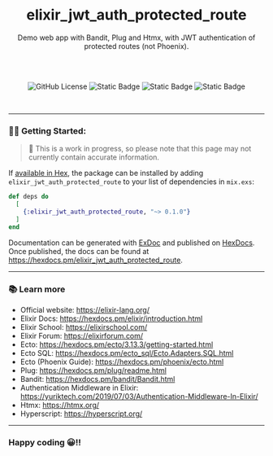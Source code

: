 <div align="center">

# elixir_jwt_auth_protected_route

Demo web app with Bandit, Plug and Htmx, with JWT authentication of protected routes (not Phoenix).

<br /><br />

![GitHub License](https://img.shields.io/github/license/emarifer/elixir_jwt_auth_protected_route) ![Static Badge](https://img.shields.io/badge/Elixir-%3E=1.18-6e4a7e) ![Static Badge](https://img.shields.io/badge/Erlang/OTP-%3E=27-B83998) ![Static Badge](https://img.shields.io/badge/Htmx-%3E=2.0.7-2a7fff)

</div>

<br />

---

### 👨‍🚀 Getting Started:

> 🚧 This is a work in progress, so please note that this page
> may not currently contain accurate information.

If [available in Hex](https://hex.pm/docs/publish), the package can be installed
by adding `elixir_jwt_auth_protected_route` to your list of dependencies in `mix.exs`:

```elixir
def deps do
  [
    {:elixir_jwt_auth_protected_route, "~> 0.1.0"}
  ]
end
```

Documentation can be generated with [ExDoc](https://github.com/elixir-lang/ex_doc)
and published on [HexDocs](https://hexdocs.pm). Once published, the docs can
be found at <https://hexdocs.pm/elixir_jwt_auth_protected_route>.

---

### 📚 Learn more

  - Official website: https://elixir-lang.org/
  - Elixir Docs: https://hexdocs.pm/elixir/introduction.html
  - Elixir School: https://elixirschool.com/
  - Elixir Forum: https://elixirforum.com/
  - Ecto: https://hexdocs.pm/ecto/3.13.3/getting-started.html
  - Ecto SQL: https://hexdocs.pm/ecto_sql/Ecto.Adapters.SQL.html
  - Ecto (Phoenix Guide): https://hexdocs.pm/phoenix/ecto.html
  - Plug: https://hexdocs.pm/plug/readme.html
  - Bandit: https://hexdocs.pm/bandit/Bandit.html
  - Authentication Middleware in Elixir: https://yuriktech.com/2019/07/03/Authentication-Middleware-In-Elixir/
  - Htmx: https://htmx.org/
  - Hyperscript: https://hyperscript.org/

---

### Happy coding 😀!!

